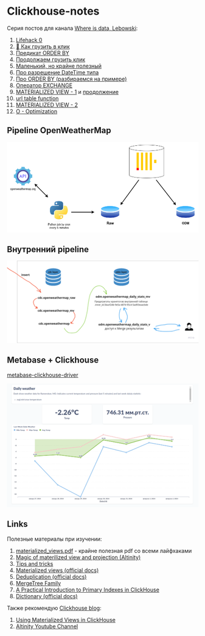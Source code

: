 # Сlickhouse-notes

Серия постов для канала [Where is data, Lebowski](https://t.me/double_data):
1. [Lifehack 0](https://t.me/double_data/113)
2. [🚛 Как грузить в клик](https://t.me/double_data/114)
3. [Предикат ORDER BY](https://t.me/double_data/115)
4. [Продолжаем грузить клик](https://t.me/double_data/117)
5. [Маленький, но крайне полезный](https://t.me/double_data/118)
6. [Про разрешение DateTime типа](https://t.me/double_data/120)
7. [Про ORDER BY (разбираемся на примере)](https://t.me/double_data/121)
8. [Оператор EXCHANGE](https://t.me/double_data/123)
9. [MATERIALIZED VIEW - 1](https://t.me/double_data/124) и [продолжение](https://t.me/double_data/125)
10. [url table function](https://t.me/double_data/126)
11. [MATERIALIZED VIEW - 2](https://t.me/double_data/128)
12. [O - Optimization](https://t.me/double_data/129)

## Pipeline OpenWeatherMap

![clickhouse-notes-openweather-pipeline.png](img%2Fclickhouse-notes-openweather-pipeline.png)

## Внутренний pipeline

![clickhouse-notes-openweather-mv-steps.png](img%2Fclickhouse-notes-openweather-mv-steps.png)

## Metabase + Clickhouse

[metabase-clickhouse-driver](https://github.com/ClickHouse/metabase-clickhouse-driver)

![clickhouse-notes-mb-dash.png](img%2Fclickhouse-notes-mb-dash.png)

## Links

Полезные материалы при изучении:
1. [materialized_views.pdf](docs%2Fmaterialized_views.pdf) - крайне полезная pdf со всеми лайфхаками
2. [Magic of materilized view and projection (Altinity)](https://youtu.be/j15dvPGzhyE?si=cKKvY7F05vaEYO-8)
3. [Tips and tricks](https://youtu.be/FsVrFbcyb84?si=9WK_IY2FkxJe9CjA)
4. [Materialized views (official docs)](https://clickhouse.com/docs/en/guides/developer/cascading-materialized-views)
5. [Deduplication (official docs)](https://clickhouse.com/docs/en/guides/developer/deduplication)
6. [MergeTree Family](https://clickhouse.com/docs/ru/engines/table-engines/mergetree-family/mergetree)
7. [A Practical Introduction to Primary Indexes in ClickHouse](https://clickhouse.com/docs/en/optimize/sparse-primary-indexes)
8. [Dictionary (official docs)](https://clickhouse.com/docs/en/sql-reference/dictionaries)

Также рекомендую [Clickhouse blog](https://clickhouse.com/blog?category=engineering):
1. [Using Materialized Views in ClickHouse](https://clickhouse.com/blog/using-materialized-views-in-clickhouse)
2. [Altinity Youtube Channel](https://www.youtube.com/@Altinity)